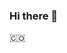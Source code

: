 ### Hi there 👋
🇨🇴

<!--
**Malvarez-git/Malvarez-git** is a ✨ _special_ ✨ repository because its `README.md` (this file) appears on your GitHub profile.
